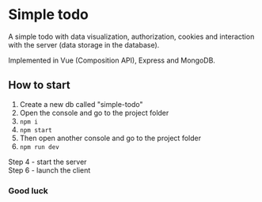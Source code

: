 # Simple todo

A simple todo with data visualization, authorization, cookies and interaction with the server (data storage in the database).

Implemented in Vue (Composition API), Express and MongoDB.

## How to start

1. Create a new db called "simple-todo"
2. Open the console and go to the project folder
3. `npm i`
4. `npm start`
5. Then open another console and go to the project folder
6. `npm run dev`

Step 4 - start the server
<br>
Step 6 - launch the client

### Good luck
